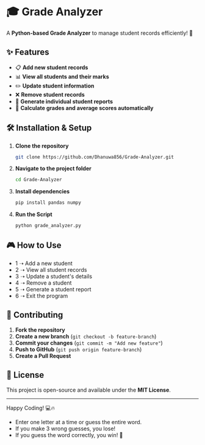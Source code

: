 # 🎓 Grade Analyzer

A **Python-based Grade Analyzer** to manage student records efficiently! 🚀  

## ✨ Features
- 📋 **Add new student records**
- 📊 **View all students and their marks**
- ✏️ **Update student information**
- ❌ **Remove student records**
- 📑 **Generate individual student reports**
- 🎯 **Calculate grades and average scores automatically**

## 🛠 Installation & Setup
1. **Clone the repository**  
   ```bash
   git clone https://github.com/Dhanuwa856/Grade-Analyzer.git
2. **Navigate to the project folder**
   ```bash
   cd Grade-Analyzer
3. **Install dependencies**
   ```bash
   pip install pandas numpy
4. **Run the Script**
   ```bash
   python grade_analyzer.py
   
## 🎮 How to Use
- 1 ➝ Add a new student
- 2 ➝ View all student records
- 3 ➝ Update a student's details
- 4 ➝ Remove a student
- 5 ➝ Generate a student report
- 6 ➝ Exit the program


## 🤝 Contributing
1. **Fork the repository**
2. **Create a new branch** (`git checkout -b feature-branch`)
3. **Commit your changes** (`git commit -m "Add new feature"`)
4. **Push to GitHub** (`git push origin feature-branch`)
5. **Create a Pull Request**


## 📜 License
This project is open-source and available under the **MIT License**.

---
Happy Coding! 💻🔥









- Enter one letter at a time or guess the entire word.
- If you make 3 wrong guesses, you lose!
- If you guess the word correctly, you win! 🎉






